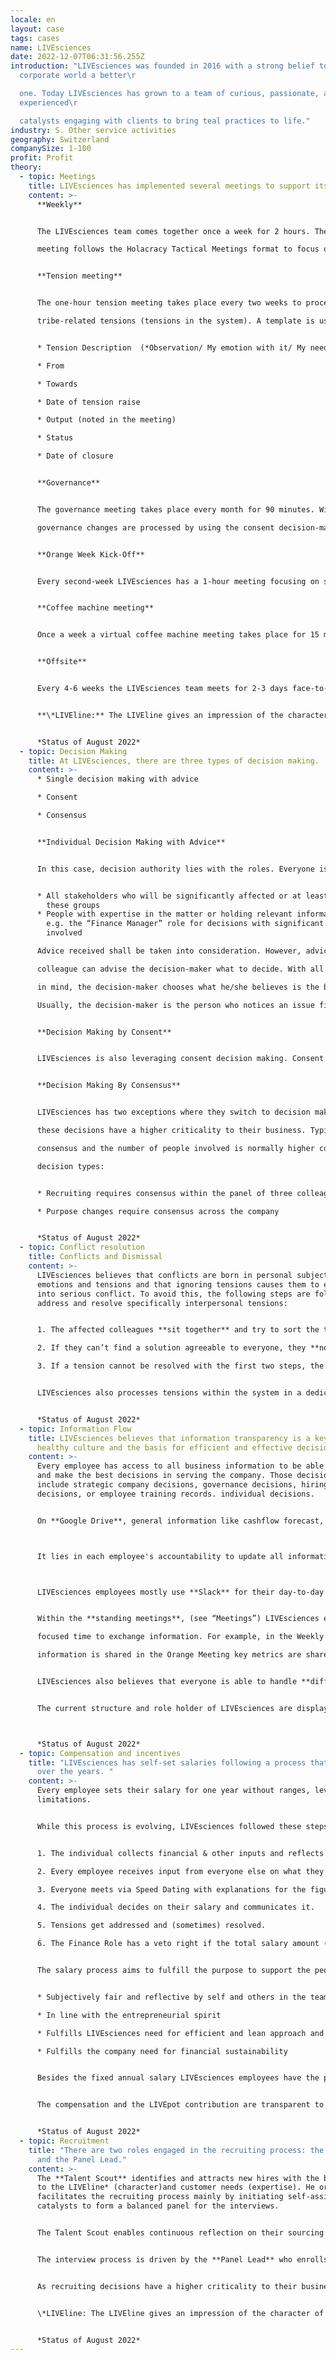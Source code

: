 ```yaml
---
locale: en
layout: case
tags: cases
name: LIVEsciences
date: 2022-12-07T06:31:56.255Z
introduction: "LIVEsciences was founded in 2016 with a strong belief to make the
  corporate world a better\r

  one. Today LIVEsciences has grown to a team of curious, passionate, and
  experienced\r

  catalysts engaging with clients to bring teal practices to life."
industry: S. Other service activities
geography: Switzerland
companySize: 1-100
profit: Profit
theory:
  - topic: Meetings
    title: LIVEsciences has implemented several meetings to support its structure.
    content: >-
      **Weekly**


      The LIVEsciences team comes together once a week for 2 hours. The first part of the Weekly

      meeting follows the Holacracy Tactical Meetings format to focus on operational work and operational tensions. The second part is focused on exchange and connection. In this part, they focus on bringing their culture and values (captured in the LIVEline *https://livesciences.com/liveline/) to life and reflecting on it. Team members then share how their week was in general e.g. on project work or upskilling. Further team members can share their stress level, learnings, praise, and success of the week.


      **Tension meeting**


      The one-hour tension meeting takes place every two weeks to process all emotional

      tribe-related tensions (tensions in the system). A template is used which follows the structure of non-violent communication. Tensions might be solved by being shared and discussed, specific actions to be taken, or they might be revisited again later. 


      * Tension Description  (*Observation/ My emotion with it/ My need/ My wish*)

      * From

      * Towards

      * Date of tension raise

      * Output (noted in the meeting)

      * Status

      * Date of closure


      **Governance**


      The governance meeting takes place every month for 90 minutes. Within this meeting,

      governance changes are processed by using the consent decision-making after a proposal is raised. Further tensions directed towards any governance topic are processed (tensions on the system). Proposals follow the structure of describing the tension, proposal and next steps to be taken. Once the proposal follows the consent decision process the governance decision will be implemented.


      **Orange Week Kick-Off**


      Every second-week LIVEsciences has a 1-hour meeting focusing on several financial metrics. Even though all numbers and metrics are transparent, this meeting ensures that information is understood by everyone. Furthermore, it gives room to ask questions and discuss.


      **Coffee machine meeting**


      Once a week a virtual coffee machine meeting takes place for 15 minutes for anyone that would like to connect with others.


      **Offsite**


      Every 4-6 weeks the LIVEsciences team meets for 2-3 days face-to-face to create belonging, trust, and connection within the team. This time is also used for some efficient face-to-face working, upskilling, or team development.


      **\*LIVEline:** The LIVEline gives an impression of the character of LIVEsciences. It summarises who they are and what they think is the right way of working together. For example, it includes values, principles, and behaviors the team is striving for and triggers passionate discussions on different situations in their day-to-day work life (https://livesciences.com/liveline/).


      *Status of August 2022*
  - topic: Decision Making
    title: At LIVEsciences, there are three types of decision making.
    content: >-
      * Single decision making with advice

      * Consent

      * Consensus 


      **Individual Decision Making with Advice**


      In this case, decision authority lies with the roles. Everyone is entitled to take any decision at any time – LIVEsciences team members trust each other to do the right thing no matter what. This is the most common decision at LIVEsciences and it typically involves only a few people. An example of an individual decision is deciding how to create a workshop. As a default rule, LIVEsciences uses single decision-making combined with the advice process, meaning that any person can take any decision after seeking advice from:


      * All stakeholders who will be significantly affected or at least key representatives of 
        these groups
      * People with expertise in the matter or holding relevant information for this decision,
        e.g. the “Finance Manager” role for decisions with significant out-of-pocket cost
        involved

      Advice received shall be taken into consideration. However, advice is simply advice. No 

      colleague can advise the decision-maker what to decide. With all the advice and perspectives 

      in mind, the decision-maker chooses what he/she believes is the best course of action. 

      Usually, the decision-maker is the person who notices an issue first, he/she is the owner of a specific role or he/she is affected by the issue.


      **Decision Making by Consent**


      LIVEsciences is also leveraging consent decision making. Consent means the absence of objections and going with a “good enough for now, safe enough to try” solution. When there are any objections, i.e. significant risks to the survival of the company, the decision cannot be taken, and the objections need to be dealt with (e.g., by seeking understanding or revising content).


      **Decision Making By Consensus**


      LIVEsciences has two exceptions where they switch to decision making by consensus as

      these decisions have a higher criticality to their business. Typically very few decisions require

      consensus and the number of people involved is normally higher compared to the other

      decision types:


      * Recruiting requires consensus within the panel of three colleagues

      * Purpose changes require consensus across the company


      *Status of August 2022*
  - topic: Conflict resolution
    title: Conflicts and Dismissal
    content: >-
      LIVEsciences believes that conflicts are born in personal subjective
      emotions and tensions and that ignoring tensions causes them to escalate
      into serious conflict. To avoid this, the following steps are followed to
      address and resolve specifically interpersonal tensions:


      1. The affected colleagues **sit together** and try to sort the tension out privately or process it in a dedicated meeting.

      2. If they can’t find a solution agreeable to everyone, they **nominate a colleague** they trust **to act as a mediator** or **call an external mediator**. The mediator doesn’t impose a decision. Rather, he or she supports the participants in coming to their own solution.

      3. If a tension cannot be resolved with the first two steps, the person with the tension can make a **proposal for dismissal** in Consent Decision Mode, where everybody can object except the person who is proposed to be dismissed. When there is no objection, the responsible person owning this accountability (currently Admin/Legal) is asked to formally give notice on behalf of the consent decision taken before.


      LIVEsciences also processes tensions within the system in a dedicated Tension Meeting and tensions on the system in the Governance Meeting (see “Meetings” for further information).


      *Status of August 2022*
  - topic: Information Flow
    title: LIVEsciences believes that information transparency is a key element of a
      healthy culture and the basis for efficient and effective decision-making.
    content: >-
      Every employee has access to all business information to be able to sense
      and make the best decisions in serving the company. Those decisions
      include strategic company decisions, governance decisions, hiring
      decisions, or employee training records. individual decisions.


      On **Google Drive**, general information like cashflow forecast, CRM, project pipeline, and recruitment information are accessible for each employee. Individual information is transparent e.g. salary information, utilization rate, capacity planning, or vacation planning. Other platforms reveal information on booked hours, expense claims, and credit card billing. More detailed information on the financial situation of LIVEsciences is always available from the finance role holders.



      It lies in each employee's accountability to update all information so that LIVEsciences employees have an up-to-date overview of the key data.



      LIVEsciences employees mostly use **Slack** for their day-to-day communication. In Slack all  levels of communication from 1:1, client project teams, governance information, or whole team communication take place. Slack is used for sharing knowledge, announcing decisions taken, asking for urgent support within the team, and sharing fun information.


      Within the **standing meetings**, (see “Meetings”) LIVEsciences employees have some

      focused time to exchange information. For example, in the Weekly meeting,day-to-day

      information is shared in the Orange Meeting key metrics are shared, and in the Governance Meeting, governance proposals are decided on. Employees can follow up on these meetings by recordings, Miro boards, or information exchanged on Slack.


      LIVEsciences also believes that everyone is able to handle **difficult and sensitive news**. Therefore, financially critical phases are shared with all employees to take advantage of the collective intelligence to find solutions and make the right decisions for the company.


      The current structure and role holder of LIVEsciences are displayed and publicly accessible in **Holaspirit** (https://app.holaspirit.com/public/livesciences-ag). This makes it especially easy for employees to reach out to the right role owner and hold others accountable.



      *Status of August 2022*
  - topic: Compensation and incentives
    title: "LIVEsciences has self-set salaries following a process that was adapted
      over the years. "
    content: >-
      Every employee sets their salary for one year without ranges, levels, or
      limitations.


      While this process is evolving, LIVEsciences followed these steps in its most recent compensation cycle:


      1. The individual collects financial & other inputs and reflects on money, self-worth, and value.

      2. Every employee receives input from everyone else on what they think he/she should earn (one CHF-figure) in line with the advice process. This information is captured in a datasheet.

      3. Everyone meets via Speed Dating with explanations for the figures and criteria people used for their advice.

      4. The individual decides on their salary and communicates it.

      5. Tensions get addressed and (sometimes) resolved.

      6. The Finance Role has a veto right if the total salary amount (not per individual) might lead to financial distress for the company.


      The salary process aims to fulfill the purpose to support the people to take a decision for their own salary for the following calendar year which is:


      * Subjectively fair and reflective by self and others in the team

      * In line with the entrepreneurial spirit

      * Fulfills LIVEsciences need for efficient and lean approach and

      * Fulfills the company need for financial sustainability


      Besides the fixed annual salary LIVEsciences employees have the possibility to invest part of their salary in the LIVEpot supporting LIVEscienes keeping the structural cost low over the year. At the end of the year, a certain proportion of the profit is allocated to the LIVEpot contributions, applying a factor similar to an interest rate on the money invested. Reflecting the entrepreneurial risk, the factor is not always above 1, hence employees might have made an investment with their salary in the future of the company.


      The compensation and the LIVEpot contribution are transparent to all employees.


      *Status of August 2022*
  - topic: Recruitment
    title: "There are two roles engaged in the recruiting process: the Talent scout
      and the Panel Lead."
    content: >-
      The **Talent Scout** identifies and attracts new hires with the best fit
      to the LIVEline* (character)and customer needs (expertise). He or she
      facilitates the recruiting process mainly by initiating self-assignment of
      catalysts to form a balanced panel for the interviews. 


      The Talent Scout enables continuous reflection on their sourcing tactics e.g. demand, location, and profile, and ensures an alignment between panels ongoing in parallel.


      The interview process is driven by the **Panel Lead** who enrolls 2 further panel members forming a 3-person panel. During the interview process, the Panel Lead is the point of contact for the candidate answering his or her questions about compensation, benefits etc.


      As recruiting decisions have a higher criticality to their business, hiring decisions are made by consensus amongst the 3 panel members.


      \*LIVEline: The LIVEline gives an impression of the character of LIVEsciences. It summarises who they are and what they think is the right way of working together. For example, it includes values, principles, and behaviors the team is striving for and triggers passionate discussions on different situations in their day2day work life (https://livesciences.com/liveline/).


      *Status of August 2022*
---
```

